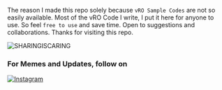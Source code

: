 
The reason I made this repo solely because `vRO Sample Codes` are not so easily available.
Most of the vRO Code I write, I put it here for anyone to use. So feel `free to use` and save time. Open to suggestions and collaborations.
Thanks for visiting this repo.

![SHARINGISCARING](http://ForTheBadge.com/images/badges/built-with-love.svg)



### For Memes and Updates, follow on 
[![Instagram](https://img.shields.io/badge/Instagram-E4405F?style=for-the-badge&logo=instagram&logoColor=white)](https://www.instagram.com/vmware_vro/)




